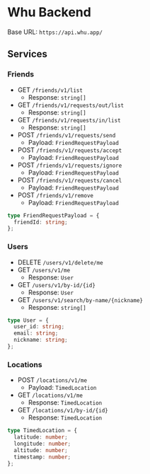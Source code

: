 # Whu Backend

Base URL: `https://api.whu.app/`

## Services

### Friends

- GET `/friends/v1/list`
  - Response: `string[]`
- GET `/friends/v1/requests/out/list`
  - Response: `string[]`
- GET `/friends/v1/requests/in/list`
  - Response: `string[]`
- POST `/friends/v1/requests/send`
  - Payload: `FriendRequestPayload`
- POST `/friends/v1/requests/accept`
  - Payload: `FriendRequestPayload`
- POST `/friends/v1/requests/ignore`
  - Payload: `FriendRequestPayload`
- POST `/friends/v1/requests/cancel`
  - Payload: `FriendRequestPayload`
- POST `/friends/v1/remove`
  - Payload: `FriendRequestPayload`

```ts
type FriendRequestPayload = {
  friendId: string;
};
```

### Users

- DELETE `/users/v1/delete/me`
- GET `/users/v1/me`
  - Response: `User`
- GET `/users/v1/by-id/{id}`
  - Response: `User`
- GET `/users/v1/search/by-name/{nickname}`
  - Response: `string[]`

```ts
type User = {
  user_id: string;
  email: string;
  nickname: string;
};
```

### Locations

- POST `/locations/v1/me`
  - Payload: `TimedLocation`
- GET `/locations/v1/me`
  - Response: `TimedLocation`
- GET `/locations/v1/by-id/{id}`
  - Response: `TimedLocation`

```ts
type TimedLocation = {
  latitude: number;
  longitude: number;
  altitude: number;
  timestamp: number;
};
```
